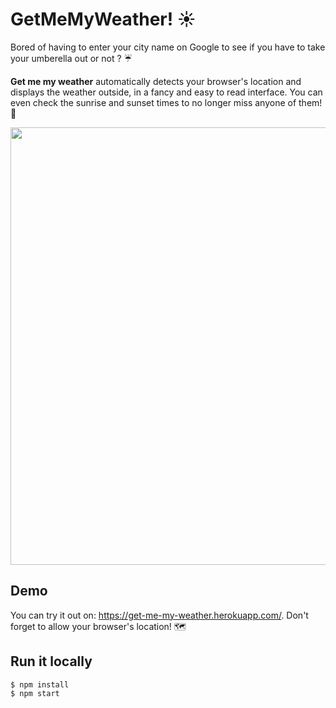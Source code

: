 # GetMeMyWeather! :sunny:




Bored of having to enter your city name on Google to see if you have to take your umberella out or not ? :umbrella: 

<b>Get me my weather</b> automatically detects your browser's location and displays the weather outside, in a fancy and easy to read interface. You can even check the sunrise and sunset times to no longer miss anyone of them! :sunrise:


<p align="center">
  <img src="https://imgur.com/Zlzfvh7.png" width="700"/> 
</p>



## Demo 

You can try it out on: https://get-me-my-weather.herokuapp.com/. Don't forget to allow your browser's location! :world_map:


## Run it locally

```
$ npm install 
$ npm start
```
